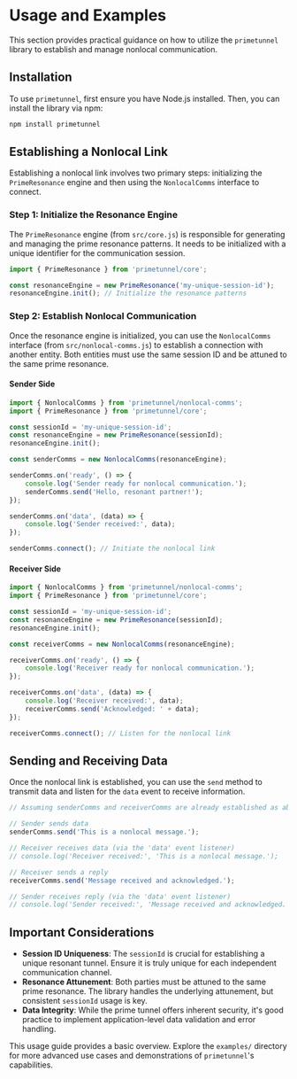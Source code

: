# Usage and Examples

This section provides practical guidance on how to utilize the `primetunnel` library to establish and manage nonlocal communication.

## Installation

To use `primetunnel`, first ensure you have Node.js installed. Then, you can install the library via npm:

```bash
npm install primetunnel
```

## Establishing a Nonlocal Link

Establishing a nonlocal link involves two primary steps: initializing the `PrimeResonance` engine and then using the `NonlocalComms` interface to connect.

### Step 1: Initialize the Resonance Engine

The `PrimeResonance` engine (from `src/core.js`) is responsible for generating and managing the prime resonance patterns. It needs to be initialized with a unique identifier for the communication session.

```javascript
import { PrimeResonance } from 'primetunnel/core';

const resonanceEngine = new PrimeResonance('my-unique-session-id');
resonanceEngine.init(); // Initialize the resonance patterns
```

### Step 2: Establish Nonlocal Communication

Once the resonance engine is initialized, you can use the `NonlocalComms` interface (from `src/nonlocal-comms.js`) to establish a connection with another entity. Both entities must use the same session ID and be attuned to the same prime resonance.

#### Sender Side

```javascript
import { NonlocalComms } from 'primetunnel/nonlocal-comms';
import { PrimeResonance } from 'primetunnel/core';

const sessionId = 'my-unique-session-id';
const resonanceEngine = new PrimeResonance(sessionId);
resonanceEngine.init();

const senderComms = new NonlocalComms(resonanceEngine);

senderComms.on('ready', () => {
    console.log('Sender ready for nonlocal communication.');
    senderComms.send('Hello, resonant partner!');
});

senderComms.on('data', (data) => {
    console.log('Sender received:', data);
});

senderComms.connect(); // Initiate the nonlocal link
```

#### Receiver Side

```javascript
import { NonlocalComms } from 'primetunnel/nonlocal-comms';
import { PrimeResonance } from 'primetunnel/core';

const sessionId = 'my-unique-session-id';
const resonanceEngine = new PrimeResonance(sessionId);
resonanceEngine.init();

const receiverComms = new NonlocalComms(resonanceEngine);

receiverComms.on('ready', () => {
    console.log('Receiver ready for nonlocal communication.');
});

receiverComms.on('data', (data) => {
    console.log('Receiver received:', data);
    receiverComms.send('Acknowledged: ' + data);
});

receiverComms.connect(); // Listen for the nonlocal link
```

## Sending and Receiving Data

Once the nonlocal link is established, you can use the `send` method to transmit data and listen for the `data` event to receive information.

```javascript
// Assuming senderComms and receiverComms are already established as above

// Sender sends data
senderComms.send('This is a nonlocal message.');

// Receiver receives data (via the 'data' event listener)
// console.log('Receiver received:', 'This is a nonlocal message.');

// Receiver sends a reply
receiverComms.send('Message received and acknowledged.');

// Sender receives reply (via the 'data' event listener)
// console.log('Sender received:', 'Message received and acknowledged.');
```

## Important Considerations

*   **Session ID Uniqueness**: The `sessionId` is crucial for establishing a unique resonant tunnel. Ensure it is truly unique for each independent communication channel.
*   **Resonance Attunement**: Both parties must be attuned to the same prime resonance. The library handles the underlying attunement, but consistent `sessionId` usage is key.
*   **Data Integrity**: While the prime tunnel offers inherent security, it's good practice to implement application-level data validation and error handling.

This usage guide provides a basic overview. Explore the `examples/` directory for more advanced use cases and demonstrations of `primetunnel`'s capabilities.